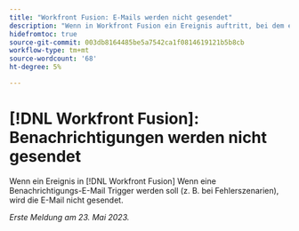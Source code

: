```yaml
---
title: "Workfront Fusion: E-Mails werden nicht gesendet"
description: "Wenn in Workfront Fusion ein Ereignis auftritt, bei dem eine Benachrichtigungs-E-Mail Trigger werden soll (z. B. bei Fehlerfällen), wird die E-Mail nicht gesendet."
hidefromtoc: true
source-git-commit: 003db8164485be5a7542ca1f0814619121b5b8cb
workflow-type: tm+mt
source-wordcount: '68'
ht-degree: 5%

---
```



# [!DNL Workfront Fusion]: Benachrichtigungen werden nicht gesendet

Wenn ein Ereignis in [!DNL Workfront Fusion] Wenn eine Benachrichtigungs-E-Mail Trigger werden soll (z. B. bei Fehlerszenarien), wird die E-Mail nicht gesendet.

_Erste Meldung am 23. Mai 2023._

